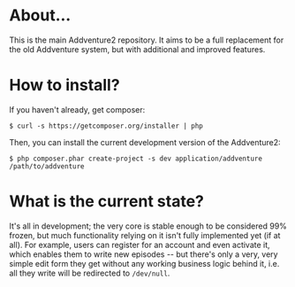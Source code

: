 About...
========

This is the main Addventure2 repository.  It aims to be a full replacement for the old
Addventure system, but with additional and improved features.


How to install?
===============
If you haven't already, get composer:
```
$ curl -s https://getcomposer.org/installer | php
```

Then, you can install the current development version of the Addventure2:
```
$ php composer.phar create-project -s dev application/addventure /path/to/addventure
```


What is the current state?
==========================
It's all in development; the very core is stable enough to be considered 99% frozen,
but much functionality relying on it isn't fully implemented yet (if at all).
For example, users can register for an account and even activate it, which enables
them to write new episodes -- but there's only a very, very simple edit form they get
without any working business logic behind it, i.e. all they write will be redirected to
``/dev/null``.
